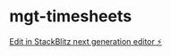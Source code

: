 # mgt-timesheets

[Edit in StackBlitz next generation editor ⚡️](https://stackblitz.com/~/github.com/brianhtnb/mgt-timesheets)